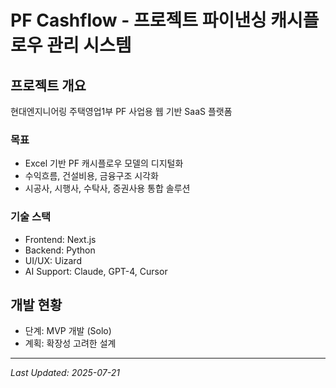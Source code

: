 # PF Cashflow - 프로젝트 파이낸싱 캐시플로우 관리 시스템

## 프로젝트 개요
현대엔지니어링 주택영업1부 PF 사업용 웹 기반 SaaS 플랫폼

### 목표
- Excel 기반 PF 캐시플로우 모델의 디지털화
- 수익흐름, 건설비용, 금융구조 시각화
- 시공사, 시행사, 수탁사, 증권사용 통합 솔루션

### 기술 스택
- Frontend: Next.js
- Backend: Python
- UI/UX: Uizard
- AI Support: Claude, GPT-4, Cursor

## 개발 현황
- 단계: MVP 개발 (Solo)
- 계획: 확장성 고려한 설계

---
*Last Updated: 2025-07-21*
